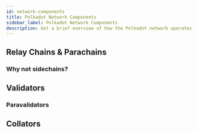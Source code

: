 ```yaml
---
id: network-components
title: Polkadot Network Components
sidebar_label: Polkadot Network Components
description: Get a brief overview of how the Polkadot network operates and crucial components.
---
```


## Relay Chains & Parachains

### Why not sidechains?

## Validators

### Paravalidators

## Collators